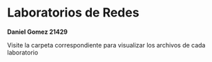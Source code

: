 # Laboratorios de Redes
**Daniel Gomez 21429**

Visite la carpeta correspondiente para visualizar los archivos de cada laboratorio
